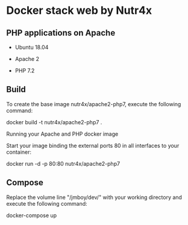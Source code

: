 # Docker stack web by Nutr4x
 
## PHP applications on Apache

- Ubuntu 18.04

- Apache 2

- PHP 7.2

## Build

To create the base image nutr4x/apache2-php7, execute the following command:

docker build -t nutr4x/apache2-php7 .

Running your Apache and PHP docker image

Start your image binding the external ports 80 in all interfaces to your container:

docker run -d -p 80:80 nutr4x/apache2-php7

## Compose

Replace the volume line "/jmboy/dev/" with your working directory and execute the following command:

docker-compose up